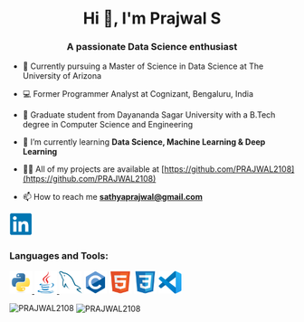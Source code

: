 
<h1 align="center">Hi 👋, I'm Prajwal S</h1>
<h3 align="center">A passionate Data Science enthusiast</h3>

- 🏫 Currently pursuing a Master of Science in Data Science at The University of Arizona

- 💻 Former Programmer Analyst at Cognizant, Bengaluru, India
 
- 🏫 Graduate student from Dayananda Sagar University with a B.Tech degree in Computer Science and Engineering

- 🌱 I’m currently learning **Data Science, Machine Learning & Deep Learning**

- 👨‍💻 All of my projects are available at [https://github.com/PRAJWAL2108](https://github.com/PRAJWAL2108)

- 📫 How to reach me **sathyaprajwal@gmail.com**

<p align="left"> <a href = "https://www.linkedin.com/in/prajwals21/" target =_blank"> <img src="https://github.com/devicons/devicon/blob/master/icons/linkedin/linkedin-original.svg" alt="linkedin" width="40" height="40"/> </a> </p>
<h3 align="left">Languages and Tools:</h3>
<p align="left"> <a href="https://www.python.org" target="_blank"> <img src="https://raw.githubusercontent.com/devicons/devicon/master/icons/python/python-original.svg" alt="python" width="40" height="40"/> </a> 
<a href="https://www.java.com/en/" target="_blank"> <img src="https://github.com/devicons/devicon/blob/master/icons/java/java-original.svg" alt="java" width="40" height="40"/> </a>
<a href="https://www.mysql.com/" target="_blank"> <img src="https://github.com/devicons/devicon/blob/master/icons/mysql/mysql-original.svg" alt="mysql" width="40" height="40"/></a> 
<a href="" target="_blank"> <img src="https://github.com/devicons/devicon/blob/master/icons/c/c-original.svg" alt="c" width="40" height="40"/></a> 
<a href="" target="_blank"> <img src="https://github.com/devicons/devicon/blob/master/icons/html5/html5-original.svg" alt="html5" width="40" height="40"/></a>
<a href="" target="_blank"> <img src="https://github.com/devicons/devicon/blob/master/icons/css3/css3-original.svg" alt="css3" width="40" height="40"/></a> 
<a href="https://code.visualstudio.com/" target="_blank"> <img src="https://github.com/devicons/devicon/blob/master/icons/vscode/vscode-original.svg" alt="vscode" width="40" height="40"/></a> </p>

<p><img align="left" src="https://github-readme-stats.vercel.app/api/top-langs?username=PRAJWAL2108&show_icons=true&locale=en&layout=compact" alt="PRAJWAL2108" /></p>

<p>&nbsp;<img align="center" src="https://github-readme-stats.vercel.app/api?username=PRAJWAL2108&show_icons=true&locale=en" alt="PRAJWAL2108" /></p>
